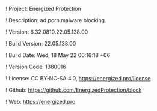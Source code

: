 ! Project: Energized Protection

! Description: ad.porn.malware blocking.

! Version: 6.32.0810.22.05.138.00

! Build Version: 22.05.138.00

! Build Date: Wed, 18 May 22 00:16:18 +06

! Version Code: 1380016

! License: CC BY-NC-SA 4.0, https://energized.pro/license

! Github: https://github.com/EnergizedProtection/block

! Web: https://energized.pro

